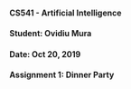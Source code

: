 #### CS541 - Artificial Intelligence
#### Student: Ovidiu Mura
#### Date: Oct 20, 2019
#### Assignment 1: Dinner Party

